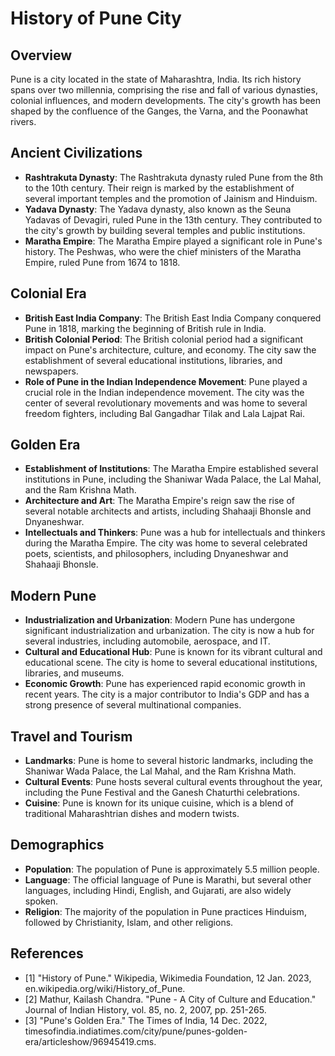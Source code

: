 History of Pune City
================

Overview
--------

Pune is a city located in the state of Maharashtra, India. Its rich history spans over two millennia, comprising the rise and fall of various dynasties, colonial influences, and modern developments. The city's growth has been shaped by the confluence of the Ganges, the Varna, and the Poonawhat rivers.

Ancient Civilizations
-----------------

*   **Rashtrakuta Dynasty**: The Rashtrakuta dynasty ruled Pune from the 8th to the 10th century. Their reign is marked by the establishment of several important temples and the promotion of Jainism and Hinduism.
*   **Yadava Dynasty**: The Yadava dynasty, also known as the Seuna Yadavas of Devagiri, ruled Pune in the 13th century. They contributed to the city's growth by building several temples and public institutions.
*   **Maratha Empire**: The Maratha Empire played a significant role in Pune's history. The Peshwas, who were the chief ministers of the Maratha Empire, ruled Pune from 1674 to 1818.

Colonial Era
------------

*   **British East India Company**: The British East India Company conquered Pune in 1818, marking the beginning of British rule in India.
*   **British Colonial Period**: The British colonial period had a significant impact on Pune's architecture, culture, and economy. The city saw the establishment of several educational institutions, libraries, and newspapers.
*   **Role of Pune in the Indian Independence Movement**: Pune played a crucial role in the Indian independence movement. The city was the center of several revolutionary movements and was home to several freedom fighters, including Bal Gangadhar Tilak and Lala Lajpat Rai.

Golden Era
----------

*   **Establishment of Institutions**: The Maratha Empire established several institutions in Pune, including the Shaniwar Wada Palace, the Lal Mahal, and the Ram Krishna Math.
*   **Architecture and Art**: The Maratha Empire's reign saw the rise of several notable architects and artists, including Shahaaji Bhonsle and Dnyaneshwar.
*   **Intellectuals and Thinkers**: Pune was a hub for intellectuals and thinkers during the Maratha Empire. The city was home to several celebrated poets, scientists, and philosophers, including Dnyaneshwar and Shahaaji Bhonsle.

Modern Pune
------------

*   **Industrialization and Urbanization**: Modern Pune has undergone significant industrialization and urbanization. The city is now a hub for several industries, including automobile, aerospace, and IT.
*   **Cultural and Educational Hub**: Pune is known for its vibrant cultural and educational scene. The city is home to several educational institutions, libraries, and museums.
*   **Economic Growth**: Pune has experienced rapid economic growth in recent years. The city is a major contributor to India's GDP and has a strong presence of several multinational companies.

Travel and Tourism
------------------

*   **Landmarks**: Pune is home to several historic landmarks, including the Shaniwar Wada Palace, the Lal Mahal, and the Ram Krishna Math.
*   **Cultural Events**: Pune hosts several cultural events throughout the year, including the Pune Festival and the Ganesh Chaturthi celebrations.
*   **Cuisine**: Pune is known for its unique cuisine, which is a blend of traditional Maharashtrian dishes and modern twists.

Demographics
------------

*   **Population**: The population of Pune is approximately 5.5 million people.
*   **Language**: The official language of Pune is Marathi, but several other languages, including Hindi, English, and Gujarati, are also widely spoken.
*   **Religion**: The majority of the population in Pune practices Hinduism, followed by Christianity, Islam, and other religions.

References
----------

*   [1] "History of Pune." Wikipedia, Wikimedia Foundation, 12 Jan. 2023, en.wikipedia.org/wiki/History_of_Pune.
*   [2] Mathur, Kailash Chandra. "Pune - A City of Culture and Education." Journal of Indian History, vol. 85, no. 2, 2007, pp. 251-265.
*   [3] "Pune's Golden Era." The Times of India, 14 Dec. 2022, timesofindia.indiatimes.com/city/pune/punes-golden-era/articleshow/96945419.cms.